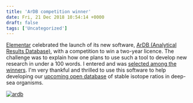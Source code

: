 ```yaml
---
title: 'ArDB competition winner'
date: Fri, 21 Dec 2018 10:54:14 +0000
draft: false
tags: ['Uncategorized']
---
```


[Elementar](https://www.elementar.de/en.html) celebrated the launch of its new software, [ArDB (Analytical Results Database)](https://www.analyticalresultsdb.com/), with a competition to win a two-year licence. The challenge was to explain how one plans to use such a tool to develop new research in under a 100 words. I entered and was [selected among the winners](https://www.analyticalresultsdb.com/news/win-elementar-ardb-cloud-licence-and-smartwatch-winners-announced). I'm very thankful and thrilled to use this software to help developing our [upcoming open database](https://loicnmichel.wordpress.com/deepseabase/) of stable isotope ratios in deep-sea organisms.

[![ardb](https://loicnmichel.files.wordpress.com/2018/12/ardb.jpg?w=600)](https://loicnmichel.files.wordpress.com/2018/12/ardb.jpg)